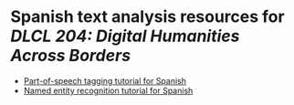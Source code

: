 # Spanish text analysis resources for *DLCL 204: Digital Humanities Across Borders*

* [Part-of-speech tagging tutorial for Spanish](pos_spanish.md)
* [Named entity recognition tutorial for Spanish](ner_spanish.md)